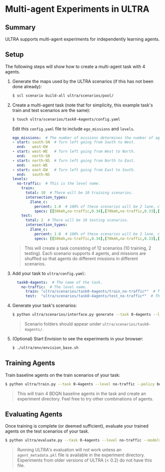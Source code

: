 # Multi-agent Experiments in ULTRA

## Summary

ULTRA supports multi-agent experiments for independently learning agents.

## Setup

The following steps will show how to create a multi-agent task with 4 agents.
1. Generate the maps used by the ULTRA scenarios (if this has not been done already):
   ```sh
   $ scl scenario build-all ultra/scenarios/pool/
   ```
2. Create a multi-agent task (note that for simplicity, this example task's train and test scenarios are the same):
   ```sh
   $ touch ultra/scenarios/task0-4agents/config.yaml
   ```
   Edit this `config.yaml` file to include `ego_missions` and `levels`.
   ```yaml
   ego_missions:  # The number of missions determines the number of agents.
   - start: south-SN  # Turn left going from South to West.
     end:   west-EW
   - start: west-WE   # Turn left going from West to North.
     end:   north-SN
   - start: north-NS  # Turn left going from North to East.
     end:   east-WE
   - start: east-EW   # Turn left going from East to South.
     end:   south-NS
   levels:
     no-traffic:  # This is the level name.
       train:
         total: 10  # There will be 10 training scenarios.
         intersection_types:
           2lane_c:
             percent: 1.0  # 100% of these scenarios will be 2 lane, c-intersections.
             specs: [[50kmh,no-traffic,0.34],[70kmh,no-traffic,0.33],[100kmh,no-traffic,0.33]]
       test:
         total: 2  # There will be 10 testing scenarios.
         intersection_types:
           2lane_c:
             percent: 1.0  # 100% of these scenarios will be 2 lane, c-intersections.
             specs: [[50kmh,no-traffic,0.34],[70kmh,no-traffic,0.33],[100kmh,no-traffic,0.33]]
   ```
   > This will create a task consisting of 12 scenarios (10 training, 2 testing). Each scenario supports 4 agents, and missions are shuffled so that agents do different missions in different scenarios.
3. Add your task to `ultra/config.yaml`:
   ```yaml
     task0-4agents:  # The name of the task.
       no-traffic:  # The level name.
         train: "ultra/scenarios/task0-4agents/train_no-traffic*"  # The relative path to the training scenarios.
         test:  "ultra/scenarios/task0-4agents/test_no-traffic*"  # The relative path to the testing scenarios.
   ```
4. Generate your task's scenarios:
   ```sh
   $ python ultra/scenarios/interface.py generate --task 0-4agents --level no-traffic
   ```
   > Scenario folders should appear under `ultra/scenarios/task0-4agents/`.
5. (Optional) Start Envision to see the experiments in your browser:
   ```sh
   $ ./ultra/env/envision_base.sh
   ```

## Training Agents

Train baseline agents on the train scenarios of your task:
```sh
$ python ultra/train.py --task 0-4agents --level no-traffic --policy bdqn,bdqn,bdqn,bdqn
```
> This will train 4 BDQN baseline agents in the task and create an experiment directory. Feel free to try other combinations of agents.

## Evaluating Agents

Once training is complete (or deemed sufficient), evaluate your trained agents on the test scenarios of your task.
```sh
$ python ultra/evaluate.py --task 0-4agents --level no-traffic --models logs/<your-experiment-directory>/models/
```
> Running ULTRA's evaluation will not work unless an `agent_metadata.pkl` file is available in the experiment directory. Experiments from older versions of ULTRA (< 0.2) do not have this file.
